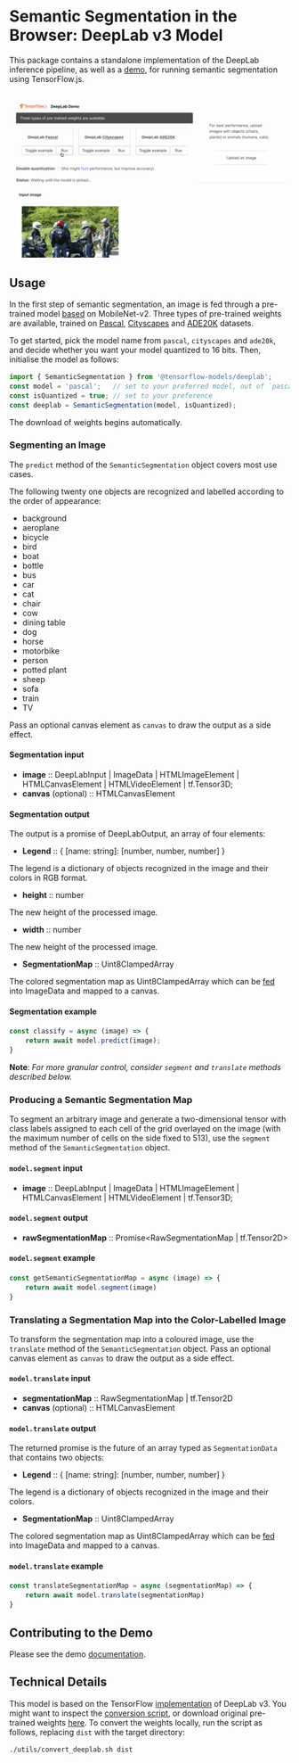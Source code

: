 # Semantic Segmentation in the Browser: DeepLab v3 Model

This package contains a standalone implementation of the DeepLab inference pipeline, as well as a [demo](./demo), for running semantic segmentation using TensorFlow.js.

![DeepLab Demo](./docs/deeplab-demo.gif)

## Usage

In the first step of semantic segmentation, an image is fed through a pre-trained model [based](https://github.com/tensorflow/models/blob/master/research/deeplab/g3doc/model_zoo.md) on MobileNet-v2. Three types of pre-trained weights are available, trained on [Pascal](http://host.robots.ox.ac.uk/pascal/VOC/), [Cityscapes](https://www.cityscapes-dataset.com) and [ADE20K](https://groups.csail.mit.edu/vision/datasets/ADE20K/) datasets.

To get started, pick the model name from `pascal`, `cityscapes` and `ade20k`, and decide whether you want your model quantized to 16 bits. Then, initialise the model as follows:

```typescript
import { SemanticSegmentation } from '@tensorflow-models/deeplab';
const model = 'pascal';   // set to your preferred model, out of `pascal`, `cityscapes` and `ade20k`
const isQuantized = true; // set to your preference
const deeplab = SemanticSegmentation(model, isQuantized);
```

The download of weights begins automatically.

### Segmenting an Image

The `predict` method of the `SemanticSegmentation` object covers most use cases.

The following twenty one objects are recognized and labelled according to the order of appearance:

* background
* aeroplane
* bicycle
* bird
* boat
* bottle
* bus
* car
* cat
* chair
* cow
* dining table
* dog
* horse
* motorbike
* person
* potted plant
* sheep
* sofa
* train
* TV

Pass an optional canvas element as `canvas` to draw the output as a side effect.

#### Segmentation input

* **image** :: DeepLabInput | ImageData | HTMLImageElement | HTMLCanvasElement | HTMLVideoElement | tf.Tensor3D;
* **canvas** (optional) :: HTMLCanvasElement

#### Segmentation output

The output is a promise of DeepLabOutput, an array of four elements:

* **Legend** :: { [name: string]: [number, number, number] }

The legend is a dictionary of objects recognized in the image and their colors in RGB format.

* **height** :: number

The new height of the processed image.

* **width** :: number

The new height of the processed image.

* **SegmentationMap** :: Uint8ClampedArray

The colored segmentation map as Uint8ClampedArray which can be [fed](https://developer.mozilla.org/en-US/docs/Web/API/Canvas_API/Tutorial/Pixel_manipulation_with_canvas) into ImageData and mapped to a canvas.

#### Segmentation example

```typescript
const classify = async (image) => {
    return await model.predict(image);
}
```

**Note**: *For more granular control, consider `segment` and `translate` methods described below.*

### Producing a Semantic Segmentation Map

To segment an arbitrary image and generate a two-dimensional tensor with class labels assigned to each cell of the grid overlayed on the image (with the maximum number of cells on the side fixed to 513), use the `segment` method of the `SemanticSegmentation` object.

#### `model.segment` input

* **image** :: DeepLabInput | ImageData | HTMLImageElement | HTMLCanvasElement | HTMLVideoElement | tf.Tensor3D;

#### `model.segment` output

* **rawSegmentationMap** :: Promise<RawSegmentationMap | tf.Tensor2D>

#### `model.segment` example

```javascript
const getSemanticSegmentationMap = async (image) => {
    return await model.segment(image)
}
```

### Translating a Segmentation Map into the Color-Labelled Image

To transform the segmentation map into a coloured image, use the `translate` method of the `SemanticSegmentation` object. Pass an optional canvas element as `canvas` to draw the output as a side effect.

#### `model.translate` input

* **segmentationMap** :: RawSegmentationMap | tf.Tensor2D
* **canvas** (optional) :: HTMLCanvasElement

#### `model.translate` output

The returned promise is the future of an array typed as `SegmentationData` that contains two objects:

* **Legend** :: { [name: string]: [number, number, number] }

The legend is a dictionary of objects recognized in the image and their colors.

* **SegmentationMap** :: Uint8ClampedArray

The colored segmentation map as Uint8ClampedArray which can be [fed](https://developer.mozilla.org/en-US/docs/Web/API/Canvas_API/Tutorial/Pixel_manipulation_with_canvas) into ImageData and mapped to a canvas.

#### `model.translate` example

```javascript
const translateSegmentationMap = async (segmentationMap) => {
    return await model.translate(segmentationMap)
}
```

## Contributing to the Demo

Please see the demo [documentation](./demo/README.md).

## Technical Details

This model is based on the TensorFlow [implementation](https://github.com/tensorflow/models/tree/master/research/deeplab) of DeepLab v3. You might want to inspect the [conversion script](./convert_deeplab.sh), or download original pre-trained weights [here](https://github.com/tensorflow/models/blob/master/research/deeplab/g3doc/model_zoo.md). To convert the weights locally, run the script as follows, replacing `dist` with the target directory:

```bash
./utils/convert_deeplab.sh dist
```
